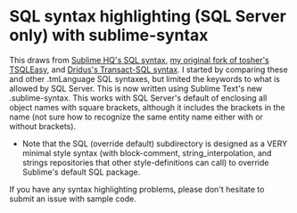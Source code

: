 # SQL syntax highlighting (SQL Server only) with sublime-syntax #

This draws from [Sublime HQ's SQL syntax](https://github.com/sublimehq/Packages/tree/master/SQL), [my original fork of tosher's TSQLEasy](https://github.com/tosher/TSQLEasy), and
[Dridus's Transact-SQL syntax](https://github.com/Dridus/Transact-SQL.tmbundle). I started by comparing these and other .tmLanguage SQL syntaxes, but limited the keywords to what is allowed by SQL Server. This is now written using Sublime Text's new .sublime-syntax. This works with SQL Server's default of enclosing all object names with square brackets, although it includes the brackets in the name (not sure how to recognize the same entity name either with or without brackets). 
  - Note that the SQL (override default) subdirectory is designed as a VERY minimal style syntax (with block-comment, string_interpolation, and strings repositories that other style-definitions can call) to override Sublime's default SQL package. 

If you have any syntax highlighting problems, please don't hesitate to submit an issue with sample code.